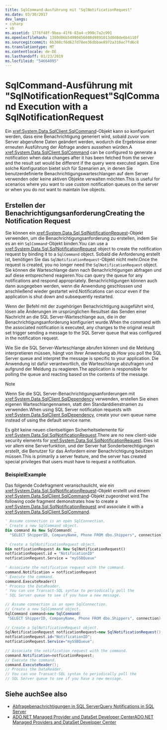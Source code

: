 ```yaml
---
title: SqlCommand-Ausführung mit "SqlNotificationRequest"
ms.date: 03/30/2017
dev_langs:
- csharp
- vb
ms.assetid: 1776f48f-9bea-41f6-83a4-c990c7a2c991
ms.openlocfilehash: 1380d06b54980456080d9891013d0d8de6b4110f
ms.sourcegitcommit: 6b308cf6d627d78ee36dbbae8972a310ac7fd6c8
ms.translationtype: MT
ms.contentlocale: de-DE
ms.lasthandoff: 01/23/2019
ms.locfileid: "54664095"
---
```

# <a name="sqlcommand-execution-with-a-sqlnotificationrequest"></a><span data-ttu-id="5c1c9-102">SqlCommand-Ausführung mit "SqlNotificationRequest"</span><span class="sxs-lookup"><span data-stu-id="5c1c9-102">SqlCommand Execution with a SqlNotificationRequest</span></span>
<span data-ttu-id="5c1c9-103">Ein <xref:System.Data.SqlClient.SqlCommand>-Objekt kann so konfiguriert werden, dass eine Benachrichtigung generiert wird, sobald zuvor vom Server abgerufene Daten geändert werden, wodurch die Ergebnisse einer erneuten Ausführung der Abfrage anders aussehen würden.</span><span class="sxs-lookup"><span data-stu-id="5c1c9-103">A <xref:System.Data.SqlClient.SqlCommand> can be configured to generate a notification when data changes after it has been fetched from the server and the result set would be different if the query were executed again.</span></span> <span data-ttu-id="5c1c9-104">Eine solche Konfiguration bietet sich für Szenarien an, in denen Sie benutzerdefinierte Benachrichtigungswarteschlangen auf dem Server verwenden oder keine aktiven Objekte verwalten möchten.</span><span class="sxs-lookup"><span data-stu-id="5c1c9-104">This is useful for scenarios where you want to use custom notification queues on the server or when you do not want to maintain live objects.</span></span>  
  
## <a name="creating-the-notification-request"></a><span data-ttu-id="5c1c9-105">Erstellen der Benachrichtigungsanforderung</span><span class="sxs-lookup"><span data-stu-id="5c1c9-105">Creating the Notification Request</span></span>  
 <span data-ttu-id="5c1c9-106">Sie können ein <xref:System.Data.Sql.SqlNotificationRequest>-Objekt verwenden, um die Benachrichtigungsanforderung zu erstellen, indem Sie es an ein `SqlCommand`-Objekt binden.</span><span class="sxs-lookup"><span data-stu-id="5c1c9-106">You can use a <xref:System.Data.Sql.SqlNotificationRequest> object to create the notification request by binding it to a `SqlCommand` object.</span></span> <span data-ttu-id="5c1c9-107">Sobald die Anforderung erstellt ist, benötigen Sie das `SqlNotificationRequest`-Objekt nicht mehr.</span><span class="sxs-lookup"><span data-stu-id="5c1c9-107">Once the request is created, you no longer need the `SqlNotificationRequest` object.</span></span> <span data-ttu-id="5c1c9-108">Sie können die Warteschlange dann nach Benachrichtigungen abfragen und auf diese entsprechend reagieren.</span><span class="sxs-lookup"><span data-stu-id="5c1c9-108">You can query the queue for any notifications and respond appropriately.</span></span> <span data-ttu-id="5c1c9-109">Benachrichtigungen können auch dann ausgegeben werden, wenn die Anwendung geschlossen und anschließend wieder gestartet wird.</span><span class="sxs-lookup"><span data-stu-id="5c1c9-109">Notifications can occur even if the application is shut down and subsequently restarted.</span></span>  
  
 <span data-ttu-id="5c1c9-110">Wenn der Befehl mit der zugehörigen Benachrichtigung ausgeführt wird, lösen alle Änderungen im ursprünglichen Resultset das Senden einer Nachricht an die SQL Server-Warteschlange aus, die in der Benachrichtigungsanforderung konfiguriert wurde.</span><span class="sxs-lookup"><span data-stu-id="5c1c9-110">When the command with the associated notification is executed, any changes to the original result set trigger sending a message to the SQL Server queue that was configured in the notification request.</span></span>  
  
 <span data-ttu-id="5c1c9-111">Wie Sie die SQL Server-Warteschlange abrufen können und die Meldung interpretieren müssen, hängt von Ihrer Anwendung ab.</span><span class="sxs-lookup"><span data-stu-id="5c1c9-111">How you poll the SQL Server queue and interpret the message is specific to your application.</span></span> <span data-ttu-id="5c1c9-112">Die Anwendung ist dafür verantwortlich, die Warteschlange abzufragen und aufgrund der Meldung zu reagieren.</span><span class="sxs-lookup"><span data-stu-id="5c1c9-112">The application is responsible for polling the queue and reacting based on the contents of the message.</span></span>  
  
> [!NOTE]
>  <span data-ttu-id="5c1c9-113">Wenn Sie die SQL Server-Benachrichtigungsanforderungen mit <xref:System.Data.SqlClient.SqlDependency> verwenden, erstellen Sie einen eigenen Warteschlangennamen, statt den Standarddienstnamen zu verwenden.</span><span class="sxs-lookup"><span data-stu-id="5c1c9-113">When using SQL Server notification requests with <xref:System.Data.SqlClient.SqlDependency>, create your own queue name instead of using the default service name.</span></span>  
  
 <span data-ttu-id="5c1c9-114">Es gibt keine neuen clientseitigen Sicherheitselemente für <xref:System.Data.Sql.SqlNotificationRequest>.</span><span class="sxs-lookup"><span data-stu-id="5c1c9-114">There are no new client-side security elements for <xref:System.Data.Sql.SqlNotificationRequest>.</span></span> <span data-ttu-id="5c1c9-115">Dies ist vor allem eine Serverfunktion, und der Server hat Sonderberechtigungen erstellt, die Benutzer für das Anfordern einer Benachrichtigung besitzen müssen.</span><span class="sxs-lookup"><span data-stu-id="5c1c9-115">This is primarily a server feature, and the server has created special privileges that users must have to request a notification.</span></span>  
  
### <a name="example"></a><span data-ttu-id="5c1c9-116">Beispiel</span><span class="sxs-lookup"><span data-stu-id="5c1c9-116">Example</span></span>  
 <span data-ttu-id="5c1c9-117">Das folgende Codefragment veranschaulicht, wie ein <xref:System.Data.Sql.SqlNotificationRequest>-Objekt erstellt und einem <xref:System.Data.SqlClient.SqlCommand>-Objekt zugeordnet wird.</span><span class="sxs-lookup"><span data-stu-id="5c1c9-117">The following code fragment demonstrates how to create a <xref:System.Data.Sql.SqlNotificationRequest> and associate it with a <xref:System.Data.SqlClient.SqlCommand>.</span></span>  
  
```vb  
' Assume connection is an open SqlConnection.  
' Create a new SqlCommand object.  
Dim command As New SqlCommand( _  
  "SELECT ShipperID, CompanyName, Phone FROM dbo.Shippers", connection)  
  
' Create a SqlNotificationRequest object.  
Dim notficationRequest As New SqlNotificationRequest()  
notficationRequest.id = "NotificationID"  
notficationRequest.Service = "mySSBQueue"  
  
' Associate the notification request with the command.  
command.Notification = notficationRequest  
' Execute the command.  
command.ExecuteReader()  
' Process the DataReader.  
' You can use Transact-SQL syntax to periodically poll the   
' SQL Server queue to see if you have a new message.  
```  
  
```csharp  
// Assume connection is an open SqlConnection.  
// Create a new SqlCommand object.  
SqlCommand command=new SqlCommand(  
 "SELECT ShipperID, CompanyName, Phone FROM dbo.Shippers", connection);  
  
// Create a SqlNotificationRequest object.  
SqlNotificationRequest notficationRequest=new SqlNotificationRequest();  
notficationRequest.id="NotificationID";  
notficationRequest.Service="mySSBQueue";  
  
// Associate the notification request with the command.  
command.Notification=notficationRequest;  
// Execute the command.  
command.ExecuteReader();  
// Process the DataReader.  
// You can use Transact-SQL syntax to periodically poll the   
// SQL Server queue to see if you have a new message.  
```  
  
## <a name="see-also"></a><span data-ttu-id="5c1c9-118">Siehe auch</span><span class="sxs-lookup"><span data-stu-id="5c1c9-118">See also</span></span>
- [<span data-ttu-id="5c1c9-119">Abfragebenachrichtigungen in SQL Server</span><span class="sxs-lookup"><span data-stu-id="5c1c9-119">Query Notifications in SQL Server</span></span>](../../../../../docs/framework/data/adonet/sql/query-notifications-in-sql-server.md)
- [<span data-ttu-id="5c1c9-120">ADO.NET Managed Provider und DataSet Developer Center</span><span class="sxs-lookup"><span data-stu-id="5c1c9-120">ADO.NET Managed Providers and DataSet Developer Center</span></span>](https://go.microsoft.com/fwlink/?LinkId=217917)
